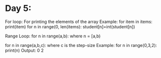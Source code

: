 # Day 5:

For loop: For printing the elements of the array
Example: for item in items:
              print(item)
for n in range(0, len(items): 
       student[n]=int(student[n])

Range Loop: for n in range(a,b): where n = [a,b)

for n in range(a,b,c): where c is the step-size
Example: for n in range(0,3,2):
            print(n)
Output: 0 2